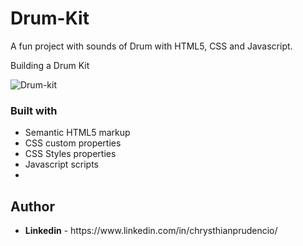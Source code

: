 # Drum-Kit
A fun project with sounds of Drum with HTML5, CSS and Javascript.

Building a Drum Kit 

![Drum-kit](https://user-images.githubusercontent.com/97757463/199118107-da2601bd-059a-4eff-a8fe-0551032e66e5.jpg)

### Built with

<ul>
  <li>Semantic HTML5 markup</li>
  <Li>CSS custom properties</li>
  <li>CSS Styles properties</li>
  <li>Javascript scripts<li>
</ul>

## Author

  <ul>
    <li><strong>Linkedin</strong> - https://www.linkedin.com/in/chrysthianprudencio/ </li>
  </ul>
